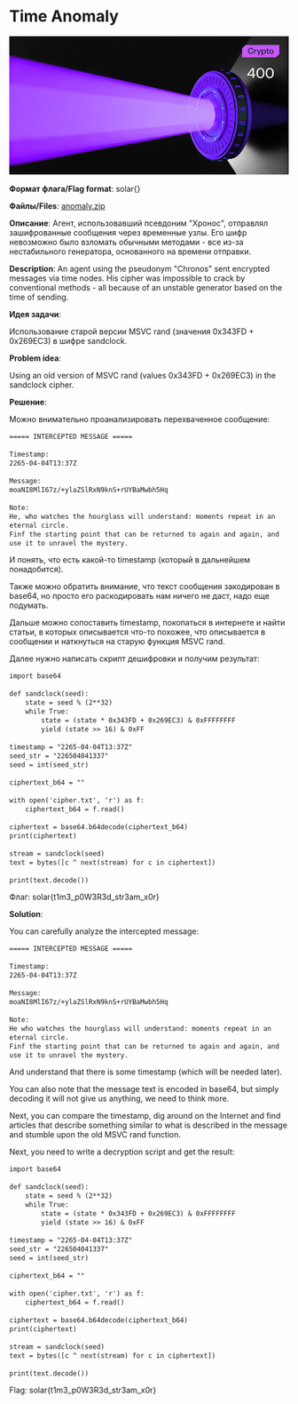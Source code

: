 # Time Anomaly

![alt text](Crypto.jpg)

**Формат флага/Flag format**: solar{}

**Файлы/Files**: [anomaly.zip](anomaly.zip)

**Описание**: Агент, использовавший псевдоним "Хронос", отправлял зашифрованные сообщения через временные узлы. Его шифр невозможно было взломать обычными методами - все из-за нестабильного генератора, основанного на времени отправки.

**Description**: An agent using the pseudonym "Chronos" sent encrypted messages via time nodes. His cipher was impossible to crack by conventional methods - all because of an unstable generator based on the time of sending.

**Идея задачи**:

Использование старой версии MSVC rand (значения 0x343FD + 0x269EC3) в шифре sandclock.

**Problem idea**:

Using an old version of MSVC rand (values 0x343FD + 0x269EC3) in the sandclock cipher.

**Решение**:

Можно внимательно проанализировать перехваченное сообщение:
```
===== INTERCEPTED MESSAGE =====

Timestamp:
2265-04-04T13:37Z

Message: 
moaNI8MlI67z/+ylaZSlRxN9knS+rUYBaMwbh5Hq

Note:
He, who watches the hourglass will understand: moments repeat in an eternal circle. 
Finf the starting point that can be returned to again and again, and use it to unravel the mystery.
```

И понять, что есть какой-то timestamp (который в дальнейшем понадобится).

Также можно обратить внимание, что текст сообщения закодирован в base64, но просто его раскодировать нам ничего не даст, надо еще подумать.

Дальше можно сопоставить timestamp, покопаться в интернете и найти статьи, в которых описывается что-то похожее, что описывается в сообщении и наткнуться на старую функция MSVC rand.

Далее нужно написать скрипт дешифровки и получим результат:

```
import base64
 
def sandclock(seed):
    state = seed % (2**32)
    while True:
        state = (state * 0x343FD + 0x269EC3) & 0xFFFFFFFF
        yield (state >> 16) & 0xFF

timestamp = "2265-04-04T13:37Z"
seed_str = "226504041337"
seed = int(seed_str)
 
ciphertext_b64 = ""

with open('cipher.txt', 'r') as f:
    ciphertext_b64 = f.read()

ciphertext = base64.b64decode(ciphertext_b64)
print(ciphertext)

stream = sandclock(seed)
text = bytes([c ^ next(stream) for c in ciphertext])

print(text.decode())
```
Флаг: solar{t1m3_p0W3R3d_str3am_x0r}

**Solution**:

You can carefully analyze the intercepted message:
```
===== INTERCEPTED MESSAGE =====

Timestamp:
2265-04-04T13:37Z

Message:
moaNI8MlI67z/+ylaZSlRxN9knS+rUYBaMwbh5Hq

Note:
He who watches the hourglass will understand: moments repeat in an eternal circle.
Finf the starting point that can be returned to again and again, and use it to unravel the mystery.
```

And understand that there is some timestamp (which will be needed later).

You can also note that the message text is encoded in base64, but simply decoding it will not give us anything, we need to think more.

Next, you can compare the timestamp, dig around on the Internet and find articles that describe something similar to what is described in the message and stumble upon the old MSVC rand function.

Next, you need to write a decryption script and get the result:

```
import base64
 
def sandclock(seed):
    state = seed % (2**32)
    while True:
        state = (state * 0x343FD + 0x269EC3) & 0xFFFFFFFF
        yield (state >> 16) & 0xFF

timestamp = "2265-04-04T13:37Z"
seed_str = "226504041337"
seed = int(seed_str)
 
ciphertext_b64 = ""

with open('cipher.txt', 'r') as f:
    ciphertext_b64 = f.read()

ciphertext = base64.b64decode(ciphertext_b64)
print(ciphertext)

stream = sandclock(seed)
text = bytes([c ^ next(stream) for c in ciphertext])

print(text.decode())
```
Flag: solar{t1m3_p0W3R3d_str3am_x0r}